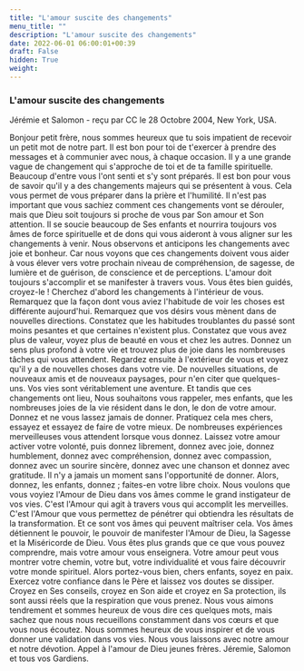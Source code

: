 ```yaml
---
title: "L'amour suscite des changements"
menu_title: ""
description: "L'amour suscite des changements"
date: 2022-06-01 06:00:01+00:39
draft: False
hidden: True
weight:
---
```

### L'amour suscite des changements

Jérémie et Salomon - reçu par CC le 28 Octobre 2004, New York, USA.

Bonjour petit frère, nous sommes heureux que tu sois impatient de recevoir un petit mot de notre part. Il est bon pour toi de t'exercer à prendre des messages et à communier avec nous, à chaque occasion.
Il y a une grande vague de changement qui s'approche de toi et de ta famille spirituelle. Beaucoup d'entre vous l'ont senti et s'y sont préparés. Il est bon pour vous de savoir qu'il y a des changements majeurs qui se présentent à vous. Cela vous permet de vous préparer dans la prière et l'humilité. Il n'est pas important que vous sachiez comment ces changements vont se dérouler, mais que Dieu soit toujours si proche de vous par Son amour et Son attention. Il se soucie beaucoup de Ses enfants et nourrira toujours vos âmes de force spirituelle et de dons qui vous aideront à vous aligner sur les changements à venir.
Nous observons et anticipons les changements avec joie et bonheur. Car nous voyons que ces changements doivent vous aider à vous élever vers votre prochain niveau de compréhension, de sagesse, de lumière et de guérison, de conscience et de perceptions. L'amour doit toujours s'accomplir et se manifester à travers vous. Vous êtes bien guidés, croyez-le !
Cherchez d'abord les changements à l'intérieur de vous. Remarquez que la façon dont vous aviez l'habitude de voir les choses est différente aujourd'hui. Remarquez que vos désirs vous mènent dans de nouvelles directions. Constatez que les habitudes troublantes du passé sont moins pesantes et que certaines n'existent plus. Constatez que vous avez plus de valeur, voyez plus de beauté en vous et chez les autres. Donnez un sens plus profond à votre vie et trouvez plus de joie dans les nombreuses tâches qui vous attendent. Regardez ensuite à l'extérieur de vous et voyez qu'il y a de nouvelles choses dans votre vie. De nouvelles situations, de nouveaux amis et de nouveaux paysages, pour n'en citer que quelques-uns. Vos vies sont véritablement une aventure.
Et tandis que ces changements ont lieu, Nous souhaitons vous rappeler, mes enfants, que les nombreuses joies de la vie résident dans le don, le don de votre amour. Donnez et ne vous lassez jamais de donner. Pratiquez cela mes chers, essayez et essayez de faire de votre mieux. De nombreuses expériences merveilleuses vous attendent lorsque vous donnez. Laissez votre amour activer votre volonté, puis donnez librement, donnez avec joie, donnez humblement, donnez avec compréhension, donnez avec compassion, donnez avec un sourire sincère, donnez avec une chanson et donnez avec gratitude. Il n'y a jamais un moment sans l'opportunité de donner. Alors, donnez, les enfants, donnez ; faites-en votre libre choix.
Nous voulons que vous voyiez l'Amour de Dieu dans vos âmes comme le grand instigateur de vos vies. C'est l'Amour qui agit à travers vous qui accomplit les merveilles. C'est l'Amour que vous permettez de pénétrer qui obtiendra les résultats de la transformation. Et ce sont vos âmes qui peuvent maîtriser cela. Vos âmes détiennent le pouvoir, le pouvoir de manifester l'Amour de Dieu, la Sagesse et la Miséricorde de Dieu. Vous êtes plus grands que ce que vous pouvez comprendre, mais votre amour vous enseignera. Votre amour peut vous montrer votre chemin, votre but, votre individualité et vous faire découvrir votre monde spirituel.
Alors portez-vous bien, chers enfants, soyez en paix. Exercez votre confiance dans le Père et laissez vos doutes se dissiper. Croyez en Ses conseils, croyez en Son aide et croyez en Sa protection, ils sont aussi réels que la respiration que vous prenez. Nous vous aimons tendrement et sommes heureux de vous dire ces quelques mots, mais sachez que nous nous recueillons constamment dans vos cœurs et que vous nous écoutez. Nous sommes heureux de vous inspirer et de vous donner une validation dans vos vies. Nous vous laissons avec notre amour et notre dévotion. Appel à l'amour de Dieu jeunes frères.
Jéremie, Salomon et tous vos Gardiens.